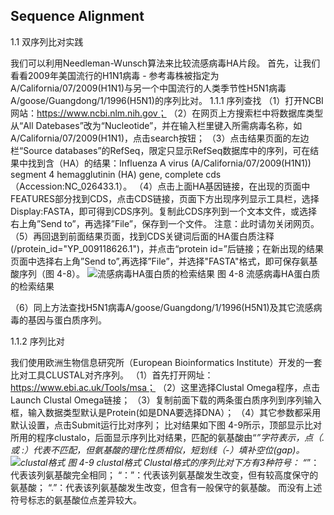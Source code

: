 ## Sequence Alignment

1.1 双序列比对实践

我们可以利用Needleman-Wunsch算法来比较流感病毒HA片段。 首先，让我们看看2009年美国流行的H1N1病毒 - 参考毒株被指定为A/California/07/2009(H1N1)与另一个中国流行的人类季节性H5N1病毒A/goose/Guangdong/1/1996(H5N1)的序列比对。 
1.1.1 序列查找
（1）打开NCBI网站：https://www.ncbi.nlm.nih.gov；
（2）在网页上方搜索栏中将数据库类型从“All Datebases”改为“Nucleotide”，并在输入栏里键入所需病毒名称，如A/California/07/2009(H1N1)，点击search按钮；
（3）点击结果页面的左边栏“Source databases”的RefSeq，限定只显示RefSeq数据库中的序列，可在结果中找到含（HA）的结果：Influenza A virus (A/California/07/2009(H1N1)) segment 4 hemagglutinin (HA) gene, complete cds（Accession:NC_026433.1）。
（4）点击上面HA基因链接，在出现的页面中FEATURES部分找到CDS，点击CDS链接，页面下方出现序列显示工具栏，选择Display:FASTA，即可得到CDS序列。复制此CDS序列到一个文本文件，或选择右上角”Send to”，再选择”File”，保存到一个文件。
注意：此时请勿关闭网页。
（5）再回退到前面结果页面，找到CDS关键词后面的HA蛋白质注释(/protein_id="YP_009118626.1")，并点击“protein id=”后链接；在新出现的结果页面中选择右上角”Send to”,再选择”File”，并选择"FASTA"格式，即可保存氨基酸序列（图 4-8）。
![流感病毒HA蛋白质的检索结果](https://raw.githubusercontent.com/adong77/bigbook/master/imageBed/book/fig4-8.png)
图 4-8 流感病毒HA蛋白质的检索结果

（6）同上方法查找H5N1病毒A/goose/Guangdong/1/1996(H5N1)及其它流感病毒的基因与蛋白质序列。

1.1.2 序列比对

我们使用欧洲生物信息研究所（European Bioinformatics Institute）开发的一套比对工具CLUSTAL对齐序列。
（1）首先打开网址：https://www.ebi.ac.uk/Tools/msa；
（2）这里选择Clustal Omega程序，点击Launch Clustal Omega链接；
（3）复制前面下载的两条蛋白质序列到序列输入框，输入数据类型默认是Protein(如是DNA要选择DNA）；
（4）其它参数都采用默认设置，点击Submit运行比对序列；
比对结果如下图 4-9所示，顶部显示比对所用的程序clustalo，后面显示序列比对结果，匹配的氨基酸由“*”字符表示，点（. 或 :）代表不匹配，但氨基酸的理化性质相似，短划线（-）填补空位(gap)。
![clustal格式](https://raw.githubusercontent.com/adong77/bigbook/master/imageBed/book/fig4-9.png)
图 4-9 clustal格式
Clustal格式的序列比对下方有3种符号：
“*”：代表该列氨基酸完全相同；
“：”：代表该列氨基酸发生改变，但有较高度保守的氨基酸；
“.”：代表该列氨基酸发生改变，但含有一般保守的氨基酸。
而没有上述符号标志的氨基酸位点差异较大。

